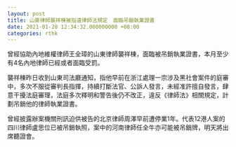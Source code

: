 ```yaml
---
layout: post
title: 山東律師襲祥棟被指違律師法規定　面臨吊銷執業證書
date: 2021-01-28 12:34:32.000000000 +08:00
categories: rthk
---
```


曾經協助內地維權律師王全璋的山東律師襲祥棟，面臨被吊銷執業證書，本月至少有4名內地律師已經或者面臨受罰。

襲祥棟昨日收到山東司法廳通知，指他早前在浙江處理一宗涉及黑社會案件的庭審中，多次不服從審判長指揮，持續打斷法官、公訴人發言，未經准許擅自發言，肆意干擾法庭審理，法庭多次釋明和警告後仍不改正，違反《律師法》相關規定，計劃吊銷他的律師執業證書。

曾經披露辦案機關刑訊迫供被告的北京律師周澤早前遭停業1年。代表12港人案的四川律師盧思位已被吊銷執照，案中的河南律師任全牛亦可能被吊銷牌，明天將出席聽證會。

